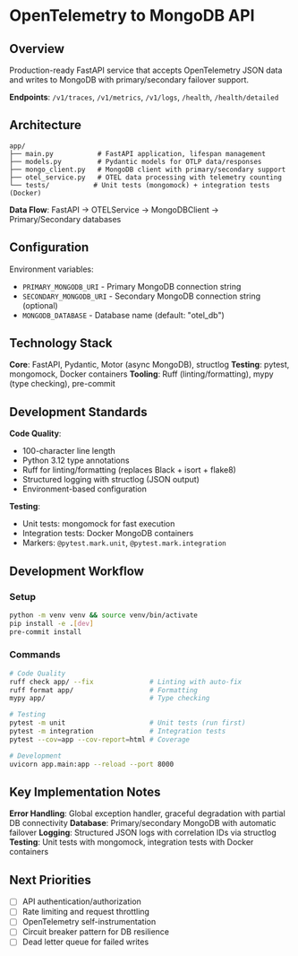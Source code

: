 # OpenTelemetry to MongoDB API

## Overview

Production-ready FastAPI service that accepts OpenTelemetry JSON data and writes to MongoDB with primary/secondary failover support.

**Endpoints**: `/v1/traces`, `/v1/metrics`, `/v1/logs`, `/health`, `/health/detailed`

## Architecture

```
app/
├── main.py           # FastAPI application, lifespan management
├── models.py         # Pydantic models for OTLP data/responses
├── mongo_client.py   # MongoDB client with primary/secondary support
├── otel_service.py   # OTEL data processing with telemetry counting
└── tests/           # Unit tests (mongomock) + integration tests (Docker)
```

**Data Flow**: FastAPI → OTELService → MongoDBClient → Primary/Secondary databases

## Configuration

Environment variables:
- `PRIMARY_MONGODB_URI` - Primary MongoDB connection string
- `SECONDARY_MONGODB_URI` - Secondary MongoDB connection string (optional)
- `MONGODB_DATABASE` - Database name (default: "otel_db")

## Technology Stack

**Core**: FastAPI, Pydantic, Motor (async MongoDB), structlog
**Testing**: pytest, mongomock, Docker containers
**Tooling**: Ruff (linting/formatting), mypy (type checking), pre-commit

## Development Standards

**Code Quality**:
- 100-character line length
- Python 3.12 type annotations
- Ruff for linting/formatting (replaces Black + isort + flake8)
- Structured logging with structlog (JSON output)
- Environment-based configuration

**Testing**:
- Unit tests: mongomock for fast execution
- Integration tests: Docker MongoDB containers
- Markers: `@pytest.mark.unit`, `@pytest.mark.integration`

## Development Workflow

### Setup
```bash
python -m venv venv && source venv/bin/activate
pip install -e .[dev]
pre-commit install
```

### Commands
```bash
# Code Quality
ruff check app/ --fix              # Linting with auto-fix
ruff format app/                   # Formatting
mypy app/                          # Type checking

# Testing
pytest -m unit                     # Unit tests (run first)
pytest -m integration              # Integration tests
pytest --cov=app --cov-report=html # Coverage

# Development
uvicorn app.main:app --reload --port 8000
```

## Key Implementation Notes

**Error Handling**: Global exception handler, graceful degradation with partial DB connectivity
**Database**: Primary/secondary MongoDB with automatic failover
**Logging**: Structured JSON logs with correlation IDs via structlog
**Testing**: Unit tests with mongomock, integration tests with Docker containers

## Next Priorities

- [ ] API authentication/authorization
- [ ] Rate limiting and request throttling
- [ ] OpenTelemetry self-instrumentation
- [ ] Circuit breaker pattern for DB resilience
- [ ] Dead letter queue for failed writes
